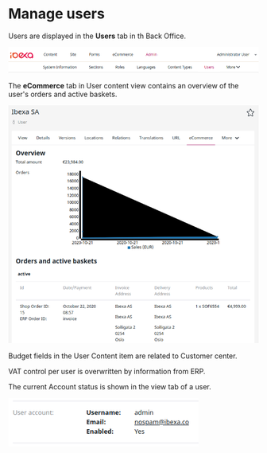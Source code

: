 # Manage users

Users are displayed in the **Users** tab in th Back Office.

![](img/users_menu.png)

The **eCommerce** tab in User content view contains an overview of the user's orders and active baskets.

![](img/user_detaild_view.png)

Budget fields in the User Content item are related to Customer center.

VAT control per user is overwritten by information from ERP.

The current Account status is shown in the view tab of a user.

![](img/user_account_status.png)
